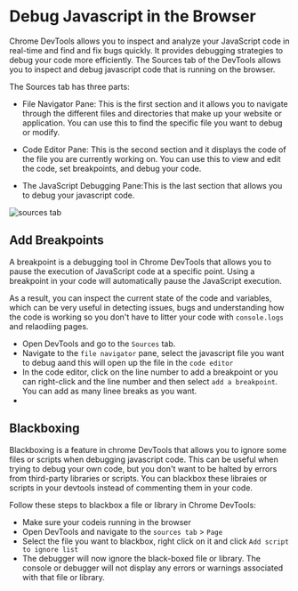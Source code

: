 # Debug Javascript in the Browser

Chrome DevTools allows you to inspect and analyze your JavaScript code in real-time and find and fix bugs quickly. It provides debugging strategies to debug your code more efficiently. The Sources tab of the DevTools allows you to inspect and debug javascript code that is running on the browser.

The Sources tab has three parts:

- File Navigator Pane: This is the first section and it allows you to navigate through the different files and directories that make up your website or application. You can use this to find the specific file you want to debug or modify.

- Code Editor Pane: This is the second section and it displays the code of the file you are currently working on. You can use this to view and edit the code, set breakpoints, and debug your code.
  
- The JavaScript Debugging Pane:This is the last section that allows you to debug your javascript code. 
  
![sources tab](https://res.cloudinary.com/dharme/image/upload/v1684197203/screenshot-rocks_10_kfmqfo.png)

## Add Breakpoints

A breakpoint is a debugging tool in Chrome DevTools that allows you to pause the execution of JavaScript code at a specific point. Using a breakpoint in your code will automatically pause the JavaScript execution.

As a result, you can inspect the current state of the code and variables, which can be very useful in detecting issues, bugs and understanding how the code is working so you don't have to litter your code with `console.logs` and relaodiing pages.

- Open DevTools and go to the `Sources` tab.
- Navigate to the `file navigator` pane, select the javascript file you want to debug aand this will open up the file in the `code editor`
- In the code editor, click on the line number to add a breakpoint or you can right-click and the line number and then select `add a breakpoint`. You can add as many linee breaks as you want.
- 


## Blackboxing

Blackboxing is a feature in chrome DevTools that allows you to ignore some files or scripts when debugging javascript code. This can be useful when trying to debug your own code, but you don't want to be halted by errors from third-party libraries or scripts. You can blackbox these libraies or scripts in your devtools instead of commenting them in your code.

Follow these steps to blackbox a file or library in Chrome DevTools:

- Make sure your codeis running in the browser
- Open DevTools and navigate to the `sources tab` > `Page`
- Select the file you want to blackbox, right click on it and click `Add script to ignore list`
- The debugger will now ignore the black-boxed file or library. The console or debugger will not display any errors or warnings associated with that file or library.